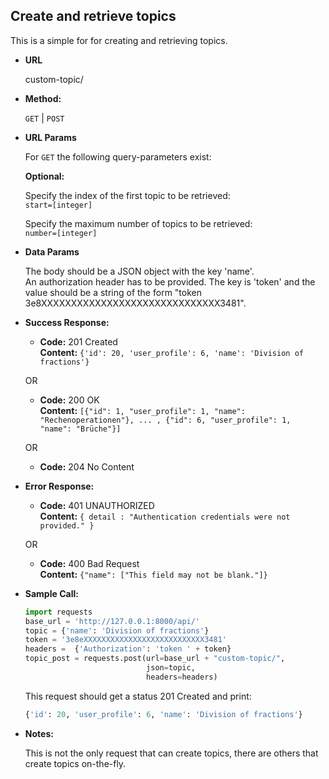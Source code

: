 **Create and retrieve topics**
----
  This is a simple for for creating and retrieving topics. 
* **URL**

  custom-topic/

* **Method:**

  `GET` | `POST` 
  
*  **URL Params**

   For `GET` the following query-parameters exist: 

   **Optional:** <br>
   
    Specify the index of the first topic to be retrieved: <br>
    `start=[integer]` 
       
    Specify the maximum number of topics to be retrieved:  <br>
    `number=[integer]` 

* **Data Params**

    The body should be a JSON object with the key 'name'. <br> An authorization header has to be provided. The key is 'token' 
    and the value should be a string of the form "token 3e8XXXXXXXXXXXXXXXXXXXXXXXXXXXXXX3481". 
    
* **Success Response:**

  * **Code:** 201 Created <br />
    **Content:** `{'id': 20, 'user_profile': 6, 'name': 'Division of fractions'}`
    
  OR  
   
  * **Code:** 200 OK <br />
    **Content:** `[{"id": 1, "user_profile": 1, "name": "Rechenoperationen"}, ... , {"id": 6, "user_profile": 1, 
                 "name": "Brüche"}]`
                 
  OR
  
  * **Code:** 204 No Content <br />
 
* **Error Response:**

  * **Code:** 401 UNAUTHORIZED <br />
    **Content:** `{ detail : "Authentication credentials were not provided." }`

  OR

  * **Code:** 400 Bad Request <br />
    **Content:** `{"name": ["This field may not be blank."]}`

* **Sample Call:**

    ```python
    import requests
    base_url = 'http://127.0.0.1:8000/api/'
    topic = {'name': 'Division of fractions'}
    token = '3e8eXXXXXXXXXXXXXXXXXXXXXXXXXXX3481'
    headers =  {'Authorization': 'token ' + token}
    topic_post = requests.post(url=base_url + "custom-topic/", 
                               json=topic, 
                               headers=headers)
     ``` 
     
     This request should get a status 201 Created and print:
     ```python
     {'id': 20, 'user_profile': 6, 'name': 'Division of fractions'}
     ```
    
* **Notes:**

    This is not the only request that can create topics, there are others that create topics on-the-fly.
